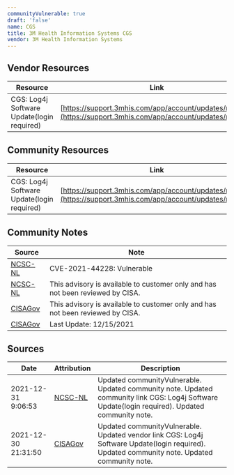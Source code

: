 ```yaml
---
communityVulnerable: true
draft: 'false'
name: CGS
title: 3M Health Information Systems CGS
vendor: 3M Health Information Systems
---
```


## Vendor Resources
| Resource | Link |
| --- | --- |
| CGS: Log4j Software Update(login required) | [https://support.3mhis.com/app/account/updates/ri/5210](https://support.3mhis.com/app/account/updates/ri/5210) |

## Community Resources
| Resource | Link |
| --- | --- |
| CGS: Log4j Software Update(login required) | [https://support.3mhis.com/app/account/updates/ri/5210](https://support.3mhis.com/app/account/updates/ri/5210) |

## Community Notes
| Source | Note |
| --- | --- |
| [NCSC-NL](https://github.com/NCSC-NL/log4shell/blob/main/software/README.md) | CVE-2021-44228: Vulnerable </ul> |
| [NCSC-NL](https://github.com/NCSC-NL/log4shell/blob/main/software/README.md) | This advisory is available to customer only and has not been reviewed by CISA. |
| [CISAGov](https://raw.githubusercontent.com/cisagov/log4j-affected-db/develop/README.md) | This advisory is available to customer only and has not been reviewed by CISA. |
| [CISAGov](https://raw.githubusercontent.com/cisagov/log4j-affected-db/develop/README.md) | Last Update: 12/15/2021 |

## Sources
| Date | Attribution | Description |
| --- | --- | --- |
| 2021-12-31 9:06:53 | [NCSC-NL](https://github.com/NCSC-NL/log4shell/blob/main/software/README.md) | Updated communityVulnerable. Updated community note. Updated community link CGS: Log4j Software Update(login required). Updated community note.  |
| 2021-12-30 21:31:50 | [CISAGov](https://raw.githubusercontent.com/cisagov/log4j-affected-db/develop/README.md) | Updated communityVulnerable. Updated vendor link CGS: Log4j Software Update(login required). Updated community note. Updated community note.  |
